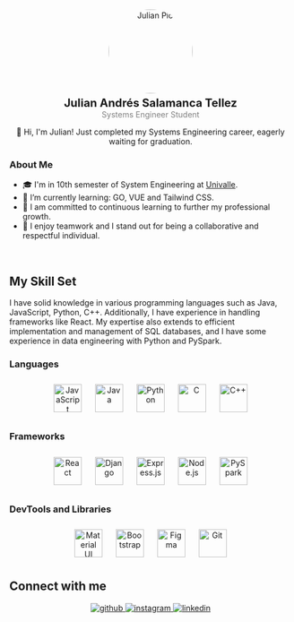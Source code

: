 
<div align="center" style="margin-top: 10px;">
  <img src="https://avatars.githubusercontent.com/u/52895213?v=4" alt="Julian Pic" width="150" height="150" style="border-radius:50%;">
  <div align="center" style="margin-top: 5px;">
    <b style="font-size: 20px;">Julian Andrés Salamanca Tellez</b><br>
    <font color="#808080">Systems Engineer Student</font>
  </div>
</div>

<div align="center" style="margin-top: 10px;">
  <p>👋 Hi, I'm Julian! Just completed my Systems Engineering career, eagerly waiting for graduation.</p>
</div>

### About Me

- 🎓 I'm in 10th semester of System Engineering at [Univalle](https://www.univalle.edu.co).  
- 🔎 I’m currently learning: GO, VUE and Tailwind CSS.   
- 🧩 I am committed to continuous learning to further my professional growth.
- 🤝 I enjoy teamwork and I stand out for being a collaborative and respectful individual.
  

<br/>  

## My Skill Set  

<div style="margin-top: 10px;">
  <p>I have solid knowledge in various programming languages such as Java, JavaScript, Python, C++. Additionally, I have experience in handling frameworks like React. My expertise also extends to efficient implementation and management of SQL databases, and I have some experience in data engineering with Python and PySpark.</p>
</div>
 
### Languages
<div align="center">
    <a href="https://www.javascript.com/" target="_blank"><img style="margin: 10px" src="https://profilinator.rishav.dev/skills-assets/javascript-original.svg" alt="JavaScript" height="50" /></a>
    <a href="https://www.java.com/" target="_blank"><img style="margin: 10px" src="https://profilinator.rishav.dev/skills-assets/java-original-wordmark.svg" alt="Java" height="50" /></a>  
<a href="https://www.python.org/" target="_blank"><img style="margin: 10px" src="https://profilinator.rishav.dev/skills-assets/python-original.svg" alt="Python" height="50" /></a>
<a href="https://www.cprogramming.com/" target="_blank"><img style="margin: 10px" src="https://profilinator.rishav.dev/skills-assets/c-original.svg" alt="C" height="50" /></a>  
<a href="https://www.cplusplus.com/" target="_blank"><img style="margin: 10px" src="https://profilinator.rishav.dev/skills-assets/cplusplus-original.svg" alt="C++" height="50" /></a>  
</div>
   
### Frameworks
<div align="center">
<a href="https://reactjs.org/" target="_blank"><img style="margin: 10px" src="https://profilinator.rishav.dev/skills-assets/react-original-wordmark.svg" alt="React" height="50" /></a> <a href="https://www.djangoproject.com/" target="_blank"><img style="margin: 10px" src="https://profilinator.rishav.dev/skills-assets/django-original.svg" alt="Django" height="50" /></a>  
<a href="https://expressjs.com/" target="_blank"><img style="margin: 10px" src="https://profilinator.rishav.dev/skills-assets/express-original-wordmark.svg" alt="Express.js" height="50" /></a>  
<a href="https://nodejs.org/" target="_blank"><img style="margin: 10px" src="https://profilinator.rishav.dev/skills-assets/nodejs-original-wordmark.svg" alt="Node.js" height="50" /></a>  
<a href="https://spark.apache.org/docs/latest/api/python/index.html" target="_blank"><img style="margin: 10px" src="https://hivitechnology.com/wp-content/uploads/2023/11/609821.1-removebg-preview.png" alt="PySpark" height="50" /></a>  
</div>


### DevTools and Libraries  
<div align="center">  
<a href="https://mui.com/" target="_blank"><img style="margin: 10px" src="https://profilinator.rishav.dev/skills-assets/mui.png" alt="Material UI" height="50" /></a>  
<a href="https://getbootstrap.com/docs/3.4/javascript/" target="_blank"><img style="margin: 10px" src="https://profilinator.rishav.dev/skills-assets/bootstrap-plain.svg" alt="Bootstrap" height="50" /></a> 
<a href="https://www.figma.com/" target="_blank"><img style="margin: 10px" src="https://profilinator.rishav.dev/skills-assets/figma-icon.svg" alt="Figma" height="50" /></a>  
<a href="https://github.com/" target="_blank"><img style="margin: 10px" src="https://profilinator.rishav.dev/skills-assets/git-scm-icon.svg" alt="Git" height="50" /></a>  
</div>




## Connect with me  
<div align="center">
<a href="https://github.com/Joules17" target="_blank">
<img src=https://img.shields.io/badge/github-%2324292e.svg?&style=for-the-badge&logo=github&logoColor=white alt=github style="margin-bottom: 5px;" />
</a>
<a href="https://instagram.com/byjoulest" target="_blank">
<img src=https://img.shields.io/badge/instagram-%23000000.svg?&style=for-the-badge&logo=instagram&logoColor=white alt=instagram style="margin-bottom: 5px;" />
</a>
<a href="https://linkedin.com/in/julian-andres-salamanca-tellez-a88230212" target="_blank">
<img src=https://img.shields.io/badge/linkedin-%231E77B5.svg?&style=for-the-badge&logo=linkedin&logoColor=white alt=linkedin style="margin-bottom: 5px;" />
</a>  
</div>  
  

<br/>  
